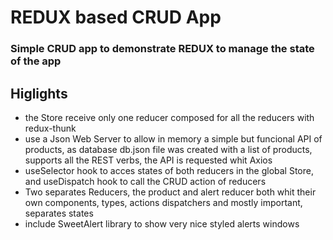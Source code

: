 # REDUX based CRUD App

### Simple CRUD app to demonstrate REDUX to manage the state of the app

## Higlights

- the Store receive only one reducer composed for all the reducers with redux-thunk
- use a Json Web Server to allow in memory a simple but funcional API of products, as database db.json file was created with a list of products, supports all the REST verbs, the API is requested whit Axios
- useSelector hook to acces states of both reducers in the global Store, and useDispatch hook to call the CRUD action of reducers
- Two separates Reducers, the product and alert reducer both whit their own components, types, actions dispatchers and mostly important, separates states
- include SweetAlert library to show very nice styled alerts windows
